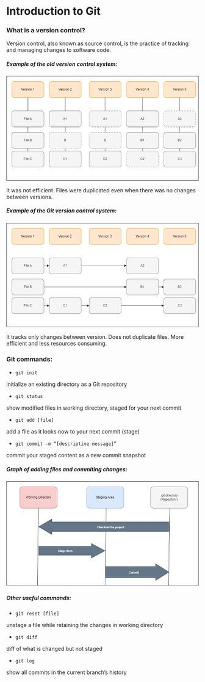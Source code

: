 # Introduction to Git

### What is a version control?

Version control, also known as source control, is the practice of tracking and managing changes to software code.

##### Example of the old version control system:

![Old system](MicrosoftTeams-image.png)

It was not efficient. Files were duplicated even when there was no changes between versions.

##### Example of the Git version control system:

![Git](MicrosoftTeams-image%20(1).png)

It tracks only changes between version. Does not duplicate files. More efficient and less resources consuming.

### Git commands:

* `git init`

initialize an existing directory as a Git repository

* `git status`

show modified files in working directory, staged for your next commit

* `git add [file]`

add a file as it looks now to your next commit (stage)


* `git commit -m “[descriptive message]”`

commit your staged content as a new commit snapshot

##### Graph of adding files and commiting changes:

![COMMITING](MicrosoftTeams-image%20(2).png)


##### Other useful commands:

* `git reset [file]`

unstage a file while retaining the changes in working directory


* `git diff`

diff of what is changed but not staged

* `git log`

show all commits in the current branch’s history

